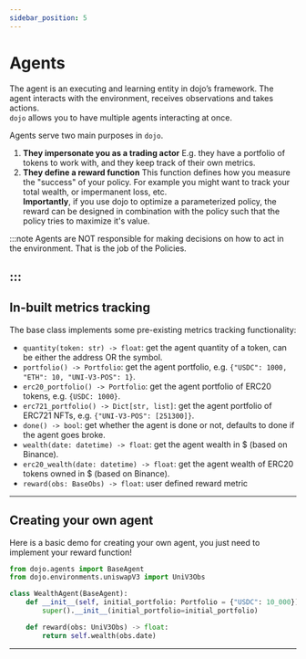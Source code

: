 ```yaml
---
sidebar_position: 5
---
```


# Agents

The agent is an executing and learning entity in dojo’s framework. The agent interacts with the environment, receives observations and takes actions.  
`dojo` allows you to have multiple agents interacting at once.

Agents serve two main purposes in `dojo`.

1. **They impersonate you as a trading actor** E.g. they have a portfolio of tokens to work with, and they keep track of their own metrics.
2. **They define a reward function** This function defines how you measure the "success" of your policy. For example you might want to track your total wealth, or impermanent loss, etc.  
**Importantly**, if you use dojo to optimize a parameterized policy, the reward can be designed in combination with the policy such that the policy tries to maximize it's value.


:::note
Agents are NOT responsible for making decisions on how to act in the environment. That is the job of the Policies.

:::
---
## In-built metrics tracking

The base class implements some pre-existing metrics tracking functionality:
- `quantity(token: str) -> float`: get the agent quantity of a token, can be either the address OR the symbol.
- `portfolio() -> Portfolio`: get the agent portfolio, e.g. `{"USDC": 1000, "ETH": 10, "UNI-V3-POS": 1}`.
- `erc20_portfolio() -> Portfolio`: get the agent portfolio of ERC20 tokens, e.g. `{USDC: 1000}`.
- `erc721_portfolio() -> Dict[str, list]`: get the agent portfolio of ERC721 NFTs, e.g. `{"UNI-V3-POS": [251300]}`.
- `done() -> bool`: get whether the agent is done or not, defaults to done if the agent goes broke.
- `wealth(date: datetime) -> float`: get the agent wealth in $ (based on Binance).
- `erc20_wealth(date: datetime) -> float`: get the agent wealth of ERC20 tokens owned in $ (based on Binance).
- `reward(obs: BaseObs) -> float`: user defined reward metric
---
## Creating your own agent

Here is a basic demo for creating your own agent, you just need to implement your reward function!
```python
from dojo.agents import BaseAgent
from dojo.environments.uniswapV3 import UniV3Obs

class WealthAgent(BaseAgent):
    def __init__(self, initial_portfolio: Portfolio = {"USDC": 10_000}) -> None:
        super().__init__(initial_portfolio=initial_portfolio)

    def reward(obs: UniV3Obs) -> float:
        return self.wealth(obs.date)
```

---